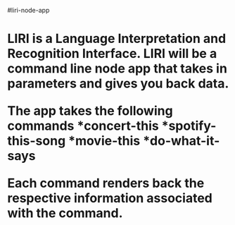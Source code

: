 #liri-node-app<h1>
LIRI is a Language Interpretation and Recognition Interface. LIRI will be a command line node app that takes in parameters and gives you back data.


The app takes the following commands
  *concert-this
  *spotify-this-song
  *movie-this
  *do-what-it-says
 
 Each command renders back the respective information associated with the command.
